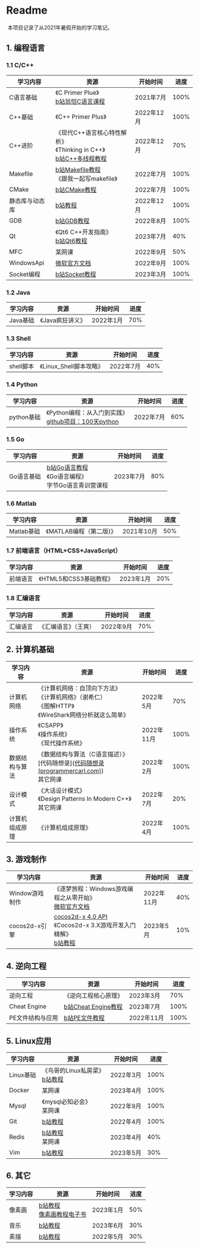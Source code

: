 # Readme

​	本项目记录了从2021年暑假开始的学习笔记。

## 1. 编程语言

### 1.1 C/C++

| 学习内容       | 资源                                                         | 开始时间   | 进度 |
| -------------- | ------------------------------------------------------------ | ---------- | ---- |
| C语言基础      | 《C Primer Plue》<br />[b站翁恺C语言课程](https://www.bilibili.com/video/BV1Ls411w7rx/) | 2021年7月  | 100% |
| C++基础        | 《C++ Primer Plus》                                          | 2022年12月 | 100% |
| C++进阶        | 《现代C++语言核心特性解析》<br />《Thinking in C++》<br />[b站C++多线程教程](https://www.bilibili.com/video/BV1g5411Z72H/) | 2022年12月 | 70%  |
| Makefile       | [b站Makefile教程](https://www.bilibili.com/video/BV188411L7d2/)<br />《跟我一起写makefile》 | 2022年7月  | 100% |
| CMake          | [b站CMake教程](https://www.bilibili.com/video/BV14s4y1g7Zj/) | 2022年7月  | 100% |
| 静态库与动态库 | [b站教程](https://www.bilibili.com/video/BV1kb4y1m7i3/)      | 2022年12月 | 100% |
| GDB            | [b站GDB教程](https://www.bilibili.com/video/BV1ei4y1V758/)   | 2022年8月  | 100% |
| Qt             | 《Qt6 C++开发指南》<br />[b站Qt6教程](https://www.bilibili.com/video/BV1km4y1k7CW/) | 2023年7月  | 40%  |
| MFC            | 某网课                                                       | 2022年9月  | 50%  |
| WindowsApi     | [微软官方文档](https://learn.microsoft.com/zh-cn/windows/win32/apiindex/windows-api-list) | 2022年9月  | 100% |
| Socket编程     | [b站Socket教程](https://www.bilibili.com/video/BV11Z4y157RY/) | 2023年3月  | 100% |

### 1.2 Java

| 学习内容 | 资源             | 开始时间  | 进度 |
| -------- | ---------------- | --------- | ---- |
| Java基础 | 《Java疯狂讲义》 | 2022年1月 | 70%  |

### 1.3 Shell

| 学习内容  | 资源                    | 开始时间  | 进度 |
| --------- | ----------------------- | --------- | ---- |
| shell脚本 | 《Linux_Shell脚本攻略》 | 2022年7月 | 40%  |

### 1.4 Python

| 学习内容   | 资源                                                         | 开始时间  | 进度 |
| ---------- | ------------------------------------------------------------ | --------- | ---- |
| python基础 | 《Python编程：从入门到实践》<br />[github项目：100天python](git@github.com:jarodHAN/Python-100-Days-master.git) | 2022年7月 | 60%  |

### 1.5 Go

| 学习内容   | 资源                                                         | 开始时间  | 进度 |
| ---------- | ------------------------------------------------------------ | --------- | ---- |
| Go语言基础 | [b站Go语言教程](https://www.bilibili.com/video/BV1vs4y1m7hX/)<br />《Go语言编程》<br />字节Go语言青训营课程 | 2023年7月 | 80%  |

### 1.6 Matlab

| 学习内容   | 资源                    | 开始时间   | 进度 |
| ---------- | ----------------------- | ---------- | ---- |
| Matlab基础 | 《MATLAB编程（第二版)》 | 2021年10月 | 50%  |

### 1.7  前端语言（HTML+CSS+JavaScript）

| 学习内容 | 资源                    | 开始时间  | 进度 |
| -------- | ----------------------- | --------- | ---- |
| 前端语言 | 《HTML5和CSS3基础教程》 | 2023年1月 | 20%  |

### 1.8 汇编语言

| 学习内容 | 资源                 | 开始时间  | 进度 |
| -------- | -------------------- | --------- | ---- |
| 汇编语言 | 《汇编语言》（王爽） | 2022年9月 | 70%  |

## 2. 计算机基础

| 学习内容       | 资源                                                         | 开始时间   | 进度 |
| -------------- | ------------------------------------------------------------ | ---------- | ---- |
| 计算机网络     | 《计算机网络：自顶向下方法》<br />《计算机网络》（谢希仁）<br />《图解HTTP》<br />《WireShark网络分析就这么简单》 | 2022年5月  | 70%  |
| 操作系统       | 《CSAPP》<br />《操作系统》<br />《现代操作系统》            | 2022年11月 | 100% |
| 数据结构与算法 | 《数据结构与算法（C语言描述）》<br />[代码随想录]([代码随想录 (programmercarl.com)](https://www.programmercarl.com/))<br />其它网课 | 2022年2月  | 100% |
| 设计模式       | 《大话设计模式》<br />《Design Patterns In Modern C++》<br />其它网课 | 2022年7月  | 20%  |
| 计算机组成原理 | 《计算机组成原理》                                           | 2022年4月  | 100% |

## 3. 游戏制作

| 学习内容       | 资源                                                         | 开始时间   | 进度 |
| -------------- | ------------------------------------------------------------ | ---------- | ---- |
| Window游戏制作 | 《逐梦旅程：Windows游戏编程之从零开始》<br />[微软官方文档](https://learn.microsoft.com/zh-cn/windows/win32/apiindex/windows-api-list) | 2022年11月 | 40%  |
| cocos2d-x引擎  | [cocos2d-x 4.0 API](https://docs.cocos2d-x.org/api-ref/cplusplus/v4x/)<br />《Cocos2d-x 3.X游戏开发入门精解》<br />[b站教程](https://www.bilibili.com/video/BV1Px411v7u8?p=158) | 2023年5月  | 10%  |

## 4. 逆向工程

| 学习内容         | 资源                                                         | 开始时间   | 进度 |
| ---------------- | ------------------------------------------------------------ | ---------- | ---- |
| 逆向工程         | 《逆向工程核心原理》                                         | 2023年3月  | 70%  |
| Cheat Engine     | [b站Cheat Engine教程](https://www.bilibili.com/video/BV1nR4y1u7PZ/) | 2023年7月  | 100% |
| PE文件结构与应用 | [b站PE文件教程](https://www.bilibili.com/video/BV1iT41137fz/) | 2022年11月 | 100% |

##  5. Linux应用

| 学习内容  | 资源                                                         | 开始时间  | 进度 |
| --------- | ------------------------------------------------------------ | --------- | ---- |
| Linux基础 | 《鸟哥的Linux私房菜》<br />[b站教程](https://www.bilibili.com/video/BV1n84y1i7td/) | 2022年3月 | 100% |
| Docker    | 某网课                                                       | 2023年4月 | 100% |
| Mysql     | 《mysql必知必会》<br />某网课                                | 2022年9月 | 100% |
| Git       | [b站教程](https://www.bilibili.com/video/BV1vy4y1s7k6/)      | 2022年4月 | 100% |
| Redis     | [b站教程](https://www.bilibili.com/video/BV1Jj411D7oG/)<br />某网课 | 2023年4月 | 40%  |
| Vim       | [b站教程](https://www.bilibili.com/video/BV1qD4y1W7aG/)      | 2023年5月 | 30%  |

## 6. 其它

| 学习内容 | 资源                                                         | 开始时间  | 进度 |
| -------- | ------------------------------------------------------------ | --------- | ---- |
| 像素画   | [b站教程](https://www.bilibili.com/video/BV144411v7iS/)<br />[像素画教程电子书](https://www.bilibili.com/video/BV1zA411p71d/) | 2023年1月 | 50%  |
| 音乐     | [b站教程](https://www.bilibili.com/video/BV1jW411J765/)      | 2023年6月 | 30%  |
| 素描     | [b站教程](https://www.bilibili.com/video/BV1zu41127wh/)      | 2022年5月 | 30%  |